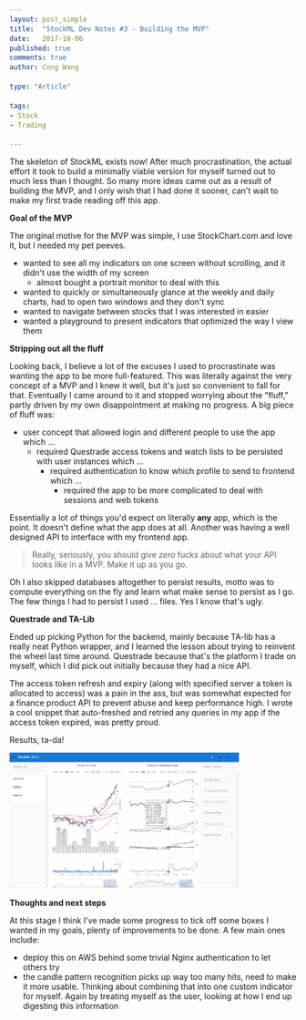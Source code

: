 ```yaml
---
layout: post_simple
title:  "StockML Dev Notes #3 - Building the MVP"
date:   2017-10-06
published: true
comments: true
author: Cong Wang

type: "Article"

tags:
- Stock
- Trading

---
```


The skeleton of StockML exists now! After much procrastination, the actual effort it took to build a minimally viable version for myself turned out to much less than I thought. So many more ideas came out as a result of building the MVP, and I only wish that I had done it sooner, can't wait to make my first trade reading off this app.

**Goal of the MVP**

The original motive for the MVP was simple, I use StockChart.com and love it, but I needed my pet peeves.
* wanted to see all my indicators on one screen without scrolling, and it didn't use the width of my screen
  * almost bought a portrait monitor to deal with this
* wanted to quickly or simultaneously glance at the weekly and daily charts, had to open two windows and they don't sync
* wanted to navigate between stocks that I was interested in easier
* wanted a playground to present indicators that optimized the way I view them

**Stripping out all the fluff**

Looking back, I believe a lot of the excuses I used to procrastinate was wanting the app to be more full-featured. This was literally against the very concept of a MVP and I knew it well, but it's just so convenient to fall for that. Eventually I came around to it and stopped worrying about the "fluff," partly driven by my own disappointment at making no progress. A big piece of fluff was:

* user concept that allowed login and different people to use the app which ...
  * required Questrade access tokens and watch lists to be persisted with user instances which ...
    * required authentication to know which profile to send to frontend which ...
      * required the app to be more complicated to deal with sessions and web tokens

Essentially a lot of things you'd expect on literally **any** app, which is the point. It doesn't define what the app does at all. Another was having a well designed API to interface with my frontend app.

> Really, seriously, you should give *zero* fucks about what your API looks like in a MVP. Make it up as you go.

Oh I also skipped databases altogether to persist results, motto was to compute everything on the fly and learn what make sense to persist as I go. The few things I had to persist I used ... files. Yes I know that's ugly.

**Questrade and TA-Lib**

Ended up picking Python for the backend, mainly because TA-lib has a really neat Python wrapper, and I learned the lesson about trying to reinvent the wheel last time around. Questrade because that's the platform I trade on myself, which I did pick out initially because they had a nice API.

The access token refresh and expiry (along with specified server a token is allocated to access) was a pain in the ass, but was somewhat expected for a finance product API to prevent abuse and keep performance high. I wrote a cool snippet that auto-freshed and retried any queries in my app if the access token expired, was pretty proud.

Results, ta-da!

<img src="/img/blog/stockml-dev-notes-stockml_oct_06.png" width="80%"/>

**Thoughts and next steps**

At this stage I think I've made some progress to tick off some boxes I wanted in my goals, plenty of improvements to be done. A few main ones include:

* deploy this on AWS behind some trivial Nginx authentication to let others try
* the candle pattern recognition picks up way too many hits, need to make it more usable. Thinking about combining that into one custom indicator for myself. Again by treating myself as the user, looking at how I end up digesting this information
